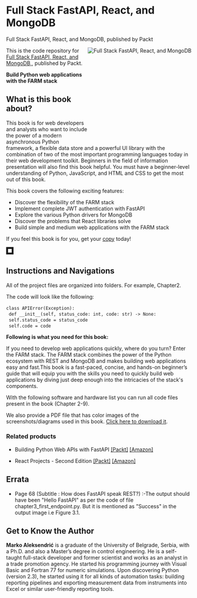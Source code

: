 # Full Stack FastAPI, React, and MongoDB	
Full Stack FastAPI, React, and MongoDB, published by Packt

<a href="https://www.packtpub.com/product/full-stack-fastAPI-react-and-mongoDB/9781803231822"><img src="https://static.packt-cdn.com/products/9781803231822/cover/smaller" alt="Full Stack FastAPI, React, and MongoDB" height="256px" align="right"></a>

This is the code repository for [Full Stack FastAPI, React, and MongoDB,](https://www.packtpub.com/product/full-stack-fastAPI-react-and-mongoDB/9781803231822), published by Packt.

**Build Python web applications with the FARM stack**

## What is this book about?

This book is for web developers and analysts who want to include the power of a modern asynchronous Python framework, a flexible data store and a powerful UI library with the combination of two of the most important programming languages today in their web development toolkit. Beginners in the field of information presentation will also find this book helpful. You must have a beginner-level understanding of Python, JavaScript, and HTML and CSS to get the most out of this book.	

This book covers the following exciting features:

* Discover the flexibility of the FARM stack
* Implement complete JWT authentication with FastAPI
* Explore the various Python drivers for MongoDB
* Discover the problems that React libraries solve
* Build simple and medium web applications with the FARM stack

If you feel this book is for you, get your [copy](https://www.amazon.com/dp/1803231823) today!

<a href="https://www.packtpub.com/?utm_source=github&utm_medium=banner&utm_campaign=GitHubBanner"><img src="https://raw.githubusercontent.com/PacktPublishing/GitHub/master/GitHub.png" 
alt="https://www.packtpub.com/" border="5" /></a>


## Instructions and Navigations
All of the project files are organized into folders. For example, Chapter2.

The code will look like the following:

```
class APIError(Exception):
 def __init__(self, status_code: int, code: str) -> None:
 self.status_code = status_code
 self.code = code
```

**Following is what you need for this book:**

If you need to develop web applications quickly, where do you turn? Enter the FARM stack. The FARM stack combines the power of the Python ecosystem with REST and MongoDB and makes building web applications easy and fast.This book is a fast-paced, concise, and hands-on beginner’s guide that will equip you with the skills you need to quickly build web applications by diving just deep enough into the intricacies of the stack's components.

With the following software and hardware list you can run all code files present in the book (Chapter 2-9).

We also provide a PDF file that has color images of the screenshots/diagrams used in this book. [Click here to download it](https://packt.link/18OWu).


### Related products <Other books you may enjoy>
* Building Python Web APIs with FastAPI  [[Packt]](https://www.packtpub.com/product/building-web-apis-with-fastapi-and-python/9781801076630) [[Amazon]](https://www.amazon.com/Building-Python-APIs-FastAPI-high-performance/dp/1801076634)

* React Projects - Second Edition [[Packt]](https://www.packtpub.com/product/react-projects-second-edition/9781801070638) [[Amazon]](https://www.amazon.com/React-Projects-cross-platform-professional-developer/dp/1801070636)

## Errata 
 * Page 68 (Subtitle : How does FastAPI speak REST?) :-The output should have been "Hello FastAPI" as per the code of file chapter3_first_endpoint.py. But it is          mentioned as "Success" in the output image i.e Figure 3.1.

## Get to Know the Author
**Marko Aleksendrić** is a graduate of the University of Belgrade, Serbia, with a Ph.D. and also a Master’s degree in control engineering. He is a self-taught full-stack developer and former scientist and works as an analyst in a trade promotion agency. He started his programming journey with Visual Basic and Fortran 77 for numeric simulations. Upon discovering Python (version 2.3), he started using it for all kinds of automation tasks: building reporting pipelines and exporting measurement data from instruments into Excel or similar user-friendly reporting tools.	
